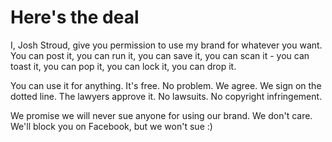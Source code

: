 # Here's the deal

I, Josh Stroud, give you permission to use my brand for whatever you want. You can post it, you can run it, you can save it, you can scan it - you can toast it, you can pop it, you can lock it, you can drop it. 

You can use it for anything. It's free. No problem. We agree. We sign on the dotted line. The lawyers approve it. No lawsuits. No copyright infringement. 

We promise we will never sue anyone for using our brand. We don't care. We'll block you on Facebook, but we won't sue :)
